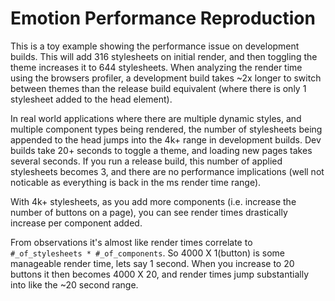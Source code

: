 # Emotion Performance Reproduction

This is a toy example showing the performance issue on development builds. This will add 316
stylesheets on initial render, and then toggling the theme increases it to 644 stylesheets. When
analyzing the render time using the browsers profiler, a development build takes ~2x longer to
switch between themes than the release build equivalent (where there is only 1 stylesheet added to
the head element).

In real world applications where there are multiple dynamic styles, and multiple component types
being rendered, the number of stylesheets being appended to the head jumps into the 4k+ range in
development builds. Dev builds take 20+ seconds to toggle a theme, and loading new pages takes
several seconds. If you run a release build, this number of applied stylesheets becomes 3, and there
are no performance implications (well not noticable as everything is back in the ms render time range).

With 4k+ stylesheets, as you add more components (i.e. increase the number of buttons on a page), you
can see render times drastically increase per component added.

From observations it's almost like render times correlate to `#_of_stylesheets * #_of_components`.
So 4000 X 1(button) is some manageable render time, lets say 1 second. When you increase to 20
buttons it then becomes 4000 X 20, and render times jump substantially into like the ~20 second range.
